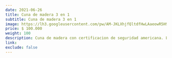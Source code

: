 ```yaml
---
date: 2021-06-26
title: Cuna de madera 3 en 1
subtitle: Cuna de madera 3 en 1
image: https://lh3.googleusercontent.com/pw/AM-JKLXhjfQltdfHwLAaeowR5H9r8Pp7qHodG28POodYk9v75rm35sGsgiB2SqBI7cB2xmpl2a5j8PoMsqy8XlH0qwztMhd_PQ-BwMGB5LoTEjpJimT4ax9-Wse5m7LiF7zQo5qHiON1ffK343MKuUDGR3f4sw=w830-h621-no?authuser=0
price: $ 100.000
weight: 100
description: Cuna de madera con certificacion de seguridad americana. Las barreras se desmontan, funciona como cuna, cuna colecho y cama de transición. 3 alturas ajustables, incluye colchon de bebe (espuma).
link: 
exclude: false
---
```

